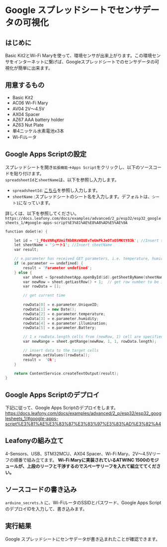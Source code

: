 # Google スプレッドシートでセンサデータの可視化
## はじめに
Basic Kit2とWi-Fi Maryを使って、環境センサが出来上がります。この環境センサをインターネットに繋げば、Googleスプレッドシートでのセンサデータの可視化が簡単に出来ます。

## 用意するもの
* Basic Kit2
* AC06 Wi-Fi Mary
* AV04 2V～4.5V
* AX04 Spacer
* AZ67 AAA battery holder
* AZ63 Nut Plate
* 単4ニッケル⽔素電池x3本  
* Wi-Fiルータ

## Google Apps Scriptの設定
スプレッドシートを開き`拡張機能`→`Apps Script`をクリックし、以下のソースコードを貼り付けます。</br>
`spreadsheetId`と`sheetName`は、以下を参照し入力します。</br>
* `spreadsheetId`: [こちら](https://developers.google.com/sheets/api/guides/concepts?hl=ja)を参照し入力します。</br>
* `sheetName` :スプレッドシートのシート名を入力します。デフォルトは、`シート1`になっています。</br>

詳しくは、以下を参照してください。</br>
`https://docs.leafony.com/docs/examples/advanced/2_p/esp32/esp32_googlesheets_1/#google-apps-script%E3%81%AE%E8%A8%AD%E5%AE%9A`

```c++
function doGet(e) {

    let id = '1_F0sVNRqXUmifNbBHzWQUEvTeUmPkJeOTxO5MKtY83k'; //Insert spreadsheetId
    let sheetName = 'シート1'; //Insert sheetName
    var result;

    // e.parameter has received GET parameters, i.e. temperature, humidity, Illumination, Battery
    if (e.parameter == undefined) {
        result = 'Parameter undefined';
    } else {
        var sheet = SpreadsheetApp.openById(id).getSheetByName(sheetName);
        var newRow = sheet.getLastRow() + 1;  // get row number to be inserted
        var rowData = [];

        // get current time
        
        rowData[0] = e.parameter.UniqueID;
        rowData[1] = new Date();
        rowData[2] = e.parameter.temperature;
        rowData[3] = e.parameter.humidity;
        rowData[4] = e.parameter.illumination;
        rowData[5] = e.parameter.Battery;         

        // 1 x rowData.length cells from (newRow, 1) cell are specified
        var newRange = sheet.getRange(newRow, 1, 1, rowData.length);

        // insert data to the target cells
        newRange.setValues([rowData]);
        result =  'Ok';
    }

    return ContentService.createTextOutput(result);
}

```
## Google Apps Scriptのデプロイ
下記に従って、Google Apps Scriptのデプロイをします。
https://docs.leafony.com/docs/examples/advanced/2_p/esp32/esp32_googlesheets_1/#google-apps-script%E3%81%AE%E3%83%87%E3%83%97%E3%83%AD%E3%82%A4

## Leafonyの組み立て
4-Sensors、USB、STM32MCU、AX04 Spacer、Wi-Fi Mary、2V～4.5Vリーフの順番で組み立てます。
**Wi-Fi Maryに実装されているATWINC 1500のモジュールが、上段のリーフと干渉するのでスペーサリーフを入れて組立ててください。**

## ソースコードの書き込み
`arduino_secrets.h` に、Wi-FiルータのSSIDとパスワード、Google Apps ScriptのデプロイIDを入力して、書き込みます。

## 実行結果
Google スプレッドシートにセンサデータが書き込まれたことが確認できます。
